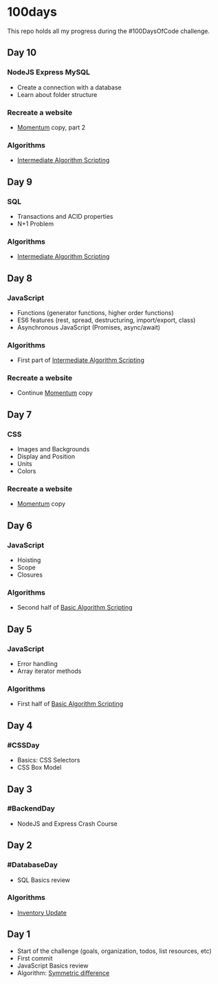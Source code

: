 # 100days

This repo holds all my progress during the #100DaysOfCode challenge.

## Day 10
### NodeJS Express MySQL
  * Create a connection with a database
  * Learn about folder structure

### Recreate a website
  * [Momentum](https://chrome.google.com/webstore/detail/momentum/laookkfknpbbblfpciffpaejjkokdgca) copy, part 2

### Algorithms
  * [Intermediate Algorithm Scripting](https://www.freecodecamp.org/learn/javascript-algorithms-and-data-structures/intermediate-algorithm-scripting/)

## Day 9
### SQL
  * Transactions and ACID properties
  * N+1 Problem

### Algorithms
  * [Intermediate Algorithm Scripting](https://www.freecodecamp.org/learn/javascript-algorithms-and-data-structures/intermediate-algorithm-scripting/)

## Day 8
### JavaScript
  * Functions (generator functions, higher order functions)
  * ES6 features (rest, spread, destructuring, import/export, class)
  * Asynchronous JavaScript (Promises, async/await)

### Algorithms
  * First part of [Intermediate Algorithm Scripting](https://www.freecodecamp.org/learn/javascript-algorithms-and-data-structures/intermediate-algorithm-scripting/)

### Recreate a website
  * Continue [Momentum](https://chrome.google.com/webstore/detail/momentum/laookkfknpbbblfpciffpaejjkokdgca) copy


## Day 7
### CSS
  * Images and Backgrounds
  * Display and Position
  * Units
  * Colors

### Recreate a website
  * [Momentum](https://chrome.google.com/webstore/detail/momentum/laookkfknpbbblfpciffpaejjkokdgca) copy

## Day 6
### JavaScript
  * Hoisting
  * Scope
  * Closures

### Algorithms
  * Second half of [Basic Algorithm Scripting](https://www.freecodecamp.org/learn/javascript-algorithms-and-data-structures/basic-algorithm-scripting/)

## Day 5
### JavaScript
  * Error handling
  * Array iterator methods

### Algorithms
  * First half of [Basic Algorithm Scripting](https://www.freecodecamp.org/learn/javascript-algorithms-and-data-structures/basic-algorithm-scripting/)

## Day 4
### #CSSDay
  * Basics: CSS Selectors
  * CSS Box Model

## Day 3
### #BackendDay
  * NodeJS and Express Crash Course

## Day 2
### #DatabaseDay
  * SQL Basics review
  
### Algorithms
  * [Inventory Update](https://www.freecodecamp.org/learn/coding-interview-prep/algorithms/inventory-update)

## Day 1

* Start of the challenge (goals, organization, todos, list resources, etc)
* First commit
* JavaScript Basics review
* Algorithm: [Symmetric difference](https://www.freecodecamp.org/learn/coding-interview-prep/algorithms/find-the-symmetric-difference)
